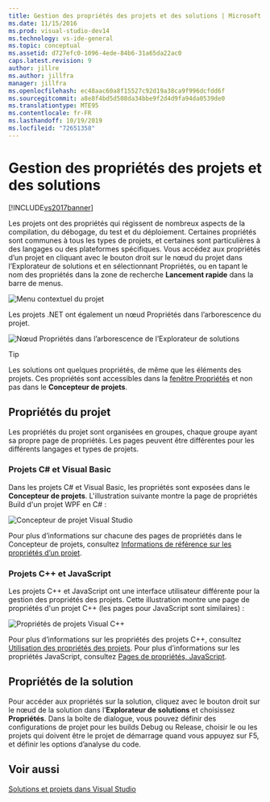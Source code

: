 ```yaml
---
title: Gestion des propriétés des projets et des solutions | Microsoft Docs
ms.date: 11/15/2016
ms.prod: visual-studio-dev14
ms.technology: vs-ide-general
ms.topic: conceptual
ms.assetid: d727efc0-1096-4ede-84b6-31a65da22ac0
caps.latest.revision: 9
author: jillre
ms.author: jillfra
manager: jillfra
ms.openlocfilehash: ec48aac60a8f15527c92d19a38ca9f996dcfdd6f
ms.sourcegitcommit: a8e8f4bd5d508da34bbe9f2d4d9fa94da0539de0
ms.translationtype: MTE95
ms.contentlocale: fr-FR
ms.lasthandoff: 10/19/2019
ms.locfileid: "72651358"
---
```

# <a name="managing-project-and-solution-properties"></a>Gestion des propriétés des projets et des solutions
[!INCLUDE[vs2017banner](../includes/vs2017banner.md)]

Les projets ont des propriétés qui régissent de nombreux aspects de la compilation, du débogage, du test et du déploiement. Certaines propriétés sont communes à tous les types de projets, et certaines sont particulières à des langages ou des plateformes spécifiques. Vous accédez aux propriétés d’un projet en cliquant avec le bouton droit sur le nœud du projet dans l’Explorateur de solutions et en sélectionnant Propriétés, ou en tapant le nom des propriétés dans la zone de recherche **Lancement rapide** dans la barre de menus.

 ![Menu contextuel du projet](../ide/media/vs2015-proj-prop-menu.gif "|::ref1::|")

 Les projets .NET ont également un nœud Propriétés dans l’arborescence du projet.

 ![Nœud Propriétés dans l’arborescence de l’Explorateur de solutions](../ide/media/vs2015-props-se.png "|::ref2::|")

> [!TIP]
> Les solutions ont quelques propriétés, de même que les éléments des projets. Ces propriétés sont accessibles dans la [fenêtre Propriétés](../ide/reference/properties-window.md) et non pas dans le **Concepteur de projets**.

## <a name="project-properties"></a>Propriétés du projet
 Les propriétés du projet sont organisées en groupes, chaque groupe ayant sa propre page de propriétés. Les pages peuvent être différentes pour les différents langages et types de projets.

### <a name="c-and-visual-basic-projects"></a>Projets C# et Visual Basic
 Dans les projets C# et Visual Basic, les propriétés sont exposées dans le **Concepteur de projets**. L'illustration suivante montre la page de propriétés Build d'un projet WPF en C# :

 ![Concepteur de projet Visual Studio](../ide/media/vs2015-proppage-build.png "|::ref3::|")

 Pour plus d’informations sur chacune des pages de propriétés dans le Concepteur de projets, consultez [Informations de référence sur les propriétés d’un projet](../ide/reference/project-properties-reference.md).

### <a name="c-and-javascript-projects"></a>Projets C++ et JavaScript
 Les projets C++ et JavaScript ont une interface utilisateur différente pour la gestion des propriétés des projets. Cette illustration montre une page de propriétés d'un projet C++ (les pages pour JavaScript sont similaires) :

 ![Propriétés de projets Visual C&#43;&#43;](../ide/media/vs2015-projprops-cpp.png "|::ref4::|")

 Pour plus d’informations sur les propriétés des projets C++, consultez [Utilisation des propriétés des projets](https://msdn.microsoft.com/library/9b0d6f8b-7d4e-4e61-aa75-7d14944816cd). Pour plus d’informations sur les propriétés JavaScript, consultez [Pages de propriétés, JavaScript](../ide/reference/property-pages-javascript.md).

## <a name="solution-properties"></a>Propriétés de la solution
 Pour accéder aux propriétés sur la solution, cliquez avec le bouton droit sur le nœud de la solution dans l’**Explorateur de solutions** et choisissez **Propriétés**. Dans la boîte de dialogue, vous pouvez définir des configurations de projet pour les builds Debug ou Release, choisir le ou les projets qui doivent être le projet de démarrage quand vous appuyez sur F5, et définir les options d’analyse du code.

## <a name="see-also"></a>Voir aussi
 [Solutions et projets dans Visual Studio](../ide/solutions-and-projects-in-visual-studio.md)
